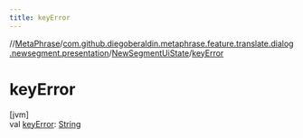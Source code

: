 ```yaml
---
title: keyError
---
```

//[MetaPhrase](../../../index.html)/[com.github.diegoberaldin.metaphrase.feature.translate.dialog.newsegment.presentation](../index.html)/[NewSegmentUiState](index.html)/[keyError](key-error.html)



# keyError



[jvm]\
val [keyError](key-error.html): [String](https://kotlinlang.org/api/latest/jvm/stdlib/kotlin/-string/index.html)




